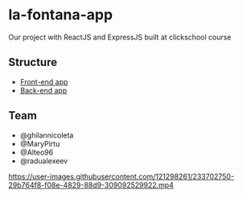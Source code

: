 # la-fontana-app

Our project with ReactJS and ExpressJS built at clickschool course

## Structure

- [Front-end app](/client)
- [Back-end app](/server)

## Team

- @ghilannicoleta
- @MaryPirtu
- @Alteo96
- @radualexeev

https://user-images.githubusercontent.com/121298261/233702750-29b764f8-f08e-4829-88d9-309092529922.mp4


